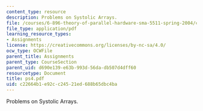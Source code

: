 ```yaml
---
content_type: resource
description: Problems on Systolic Arrays.
file: /courses/6-896-theory-of-parallel-hardware-sma-5511-spring-2004/c22664b1e92cc24521ed688b65dbc4ba_ps4.pdf
file_type: application/pdf
learning_resource_types:
- Assignments
license: https://creativecommons.org/licenses/by-nc-sa/4.0/
ocw_type: OCWFile
parent_title: Assignments
parent_type: CourseSection
parent_uid: d690e139-e63b-993d-56da-db507d4dff60
resourcetype: Document
title: ps4.pdf
uid: c22664b1-e92c-c245-21ed-688b65dbc4ba
---
```

Problems on Systolic Arrays.